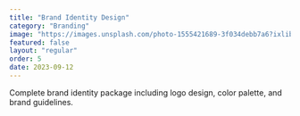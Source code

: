 ```yaml
---
title: "Brand Identity Design"
category: "Branding"
image: "https://images.unsplash.com/photo-1555421689-3f034debb7a6?ixlib=rb-4.0.3&ixid=M3wxMjA3fDB8MHxwaG90by1wYWdlfHx8fGVufDB8fHx8fA%3D%3D&auto=format&fit=crop&w=800&q=80"
featured: false
layout: "regular"
order: 5
date: 2023-09-12
---
```


Complete brand identity package including logo design, color palette, and brand guidelines.
